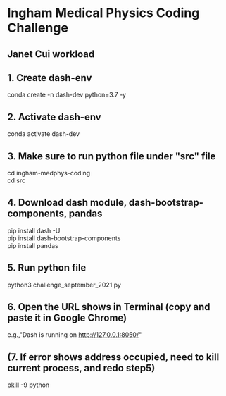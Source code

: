 # Ingham Medical Physics Coding Challenge

## Janet Cui workload 

## 1. Create dash-env 
conda create -n dash-dev python=3.7 -y

## 2. Activate dash-env
conda activate dash-dev

## 3. Make sure to run python file under "src" file
cd ingham-medphys-coding <br />
cd src

## 4. Download dash module, dash-bootstrap-components, pandas
pip install dash -U <br />
pip install dash-bootstrap-components <br />
pip install pandas

## 5. Run python file
python3 challenge_september_2021.py

## 6. Open the URL shows in Terminal (copy and paste it in Google Chrome)
e.g.,"Dash is running on http://127.0.0.1:8050/" 

## (7. If error shows address occupied, need to kill current process, and redo step5)
pkill -9 python
